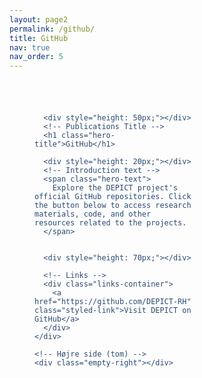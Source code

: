 ```yaml
---
layout: page2
permalink: /github/
title: GitHub
nav: true
nav_order: 5
---
```



<!-- Hero Section with Background Image -->
<div class="hero-section">
  <div class="hero-overlay">
    <!-- Venstre side -->
    <div class="content-container">
      

      <div style="height: 50px;"></div>
      <!-- Publications Title -->
      <h1 class="hero-title">GitHub</h1>
      
      <div style="height: 20px;"></div>
      <!-- Introduction text -->
      <span class="hero-text">
        Explore the DEPICT project's official GitHub repositories. Click the button below to access research materials, code, and other resources related to the projects.
      </span>


      <div style="height: 70px;"></div>

      <!-- Links -->
      <div class="links-container">
        <a href="https://github.com/DEPICT-RH" class="styled-link">Visit DEPICT on GitHub</a>
      </div>
    </div>

    <!-- Højre side (tom) -->
    <div class="empty-right"></div>
  </div>
</div>


<style>
  /* Hero Section */
  .hero-section {
    position: relative;
    width: 100%;
    height: 100vh; /* Fylder hele skærmen */
    overflow: hidden; /* Sørger for at billedet ikke overskrider containeren */
    margin: 0; /* Fjern margin på body for at fjerne side margin */
    background-image: url('/assets/img/Background_GitHub5.png'); /* Sætter baggrundsbilledet */
    background-size: cover; /* Sørger for at billedet fylder hele skærmen */
    background-position: center; /* Centrerer billedet */
  }

  .hero-overlay {
    display: flex; /* Gør det muligt at opdele i to sektioner */
    flex-direction: row; /* Vandret opdeling */
    height: 100%;
    color:rgb(42, 74, 114); /* Tekstfarve hvid */
  }

  /* Venstre side */
  .content-container {
    flex: 1; /* Fylder venstre halvdel */
    padding: 40px; /* Indholdsmargin */
    display: flex;
    flex-direction: column;
    justify-content: flex-start; /* Juster indholdet til toppen */
    max-width: 50%; /* Maksimal bredde for at holde det i venstre side */
  }

  /* Højre side */
  .empty-right {
    flex: 1; /* Fylder højre halvdel */
  }

  /* Justering af tekst og links */
  .hero-title {
    font-size: 2em;
    margin: 0 0 10px;
    text-align: left;
    font-weight: bold; /* Gør overskriften fed */
    color: rgb(42, 74, 114); /* Sørger for at overskriften er hvid */
  }

  .hero-text {
    font-size: 1.5em;
    margin-bottom: 20px;
    text-align: left;
    color: rgb(42, 74, 114); /* Sørger for at teksten er hvid */
  }

  .links-container {
    margin-top: 20px;
    text-align: center; /* Sørger for centrering */
    width: 100%; /* Fylder bredden */
    max-width: 700px; /* Gør containeren lidt bredere */
  }


  .styled-link {
    display: inline-block;
    padding: 15px 30px;
    font-size: 1.2em; /* Forstør skriftstørrelsen */
    background-color: rgb(42, 74, 114);
    color:rgb(210, 214, 220);
    text-decoration: none;
    border-radius: 5px;
    transition: background-color 0.3s ease;
  }

  .styled-link:hover {
    background-color:rgb(19, 33, 49);
    text-decoration: none; /* Bevar ingen streg under link */
    color: white;
  }

  /* Responsive Design for Smaller Screens */
  @media (max-width: 768px) {
    .hero-overlay {
      flex-direction: column; /* Ændrer layout til lodret */
      text-align: center; /* Centrerer tekst og links */
    }

    .content-container {
      max-width: 100%; /* Fylder hele bredden */
      padding: 20px; /* Mindre padding for små skærme */
    }

    .hero-title {
      font-size: 1.5em; /* Reducer fontstørrelsen for titlen */
      text-align: center; /* Centrer titlen */
    }

    .hero-text {
      font-size: 1.2em; /* Reducer fontstørrelsen for teksten */
      text-align: center; /* Centrer teksten */
    }

    .styled-link {
      font-size: 1em; /* Reducer fontstørrelsen */
      padding: 10px 20px; /* Mindre padding for små skærme */
      width: 90%; /* Lad knappen fylde næsten hele bredden */
      max-width: 300px; /* Gør knappen mindre */
    }
  }
</style>
